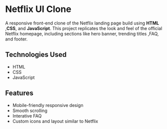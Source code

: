 # Netflix UI Clone

A responsive front-end clone of the Netflix landing page build using **HTML** ,**CSS**, and **JavaScript**.
This project replicates the look and feel of the official Netflix homepage, including sections like hero banner, trending titles ,FAQ, and footer.

## Technologies Used
- HTML
- CSS
- JavaScript

## Features
- Mobile-friendly responsive design
- Smooth scrolling 
- Interative FAQ
- Custom icons and layout similar to Netflix
